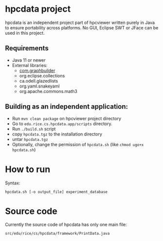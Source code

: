 <!--
SPDX-FileCopyrightText: 2024 Contributors to the HPCToolkit Project

SPDX-License-Identifier: CC-BY-4.0
-->

# hpcdata project

hpcdata is an independent project part of hpcviewer written purely in Java to ensure portability across platforms.
No GUI, Eclipse SWT or JFace can be used in this project.

## Requirements
- Java 11 or newer
- External libraries:
  - [com.graphbuilder](https://gitlab.com/hpctoolkit/graphbuilder)
  - org.eclipse.collections
  - ca.odell.glazedlists
  - org.yaml.snakeyaml
  - org.apache.commons.math3

## Building as an independent application:

- Run `mvn clean package` on hpcviewer project directory
- Go to  `edu.rice.cs.hpcdata.app/scripts` directory.
- Run `./build.sh` script 
- copy `hpcdata.tgz` to the installation directory
- untar `hpcdata.tgz`
- Optionally, change the permission of `hpcdata.sh` (like `chmod ugo+x hpcdata.sh`)

# How to run

Syntax: 

    hpcdata.sh [-o output_file] experiment_database

# Source code

Currently the source code of hpcdata has only one main file:

    src/edu/rice/cs/hpcdata/framework/PrintData.java


